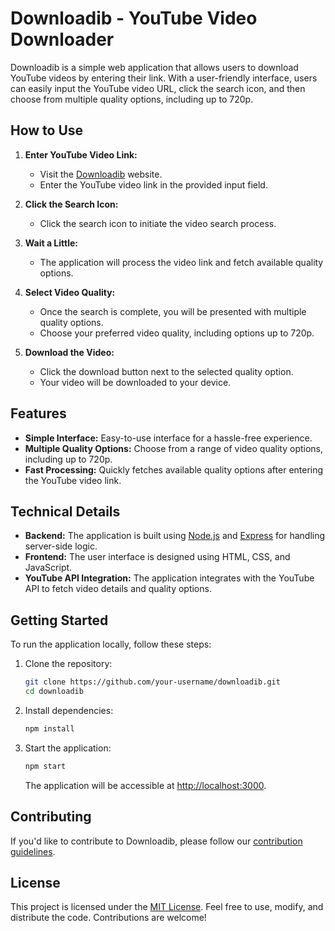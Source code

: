 # Downloadib - YouTube Video Downloader

Downloadib is a simple web application that allows users to download YouTube videos by entering their link. With a user-friendly interface, users can easily input the YouTube video URL, click the search icon, and then choose from multiple quality options, including up to 720p.

## How to Use

1. **Enter YouTube Video Link:**
   - Visit the [Downloadib](https://www.downloadib.netlify.app) website.
   - Enter the YouTube video link in the provided input field.

2. **Click the Search Icon:**
   - Click the search icon to initiate the video search process.

3. **Wait a Little:**
   - The application will process the video link and fetch available quality options.

4. **Select Video Quality:**
   - Once the search is complete, you will be presented with multiple quality options.
   - Choose your preferred video quality, including options up to 720p.

5. **Download the Video:**
   - Click the download button next to the selected quality option.
   - Your video will be downloaded to your device.

## Features

- **Simple Interface:** Easy-to-use interface for a hassle-free experience.
- **Multiple Quality Options:** Choose from a range of video quality options, including up to 720p.
- **Fast Processing:** Quickly fetches available quality options after entering the YouTube video link.

## Technical Details

- **Backend:** The application is built using [Node.js](https://nodejs.org/) and [Express](https://expressjs.com/) for handling server-side logic.
- **Frontend:** The user interface is designed using HTML, CSS, and JavaScript.
- **YouTube API Integration:** The application integrates with the YouTube API to fetch video details and quality options.

## Getting Started

To run the application locally, follow these steps:

1. Clone the repository:

   ```bash
   git clone https://github.com/your-username/downloadib.git
   cd downloadib
   ```

2. Install dependencies:

   ```bash
   npm install
   ```

3. Start the application:

   ```bash
   npm start
   ```

   The application will be accessible at [http://localhost:3000](http://localhost:3000).

## Contributing

If you'd like to contribute to Downloadib, please follow our [contribution guidelines](CONTRIBUTING.md).

## License

This project is licensed under the [MIT License](LICENSE). Feel free to use, modify, and distribute the code. Contributions are welcome!
